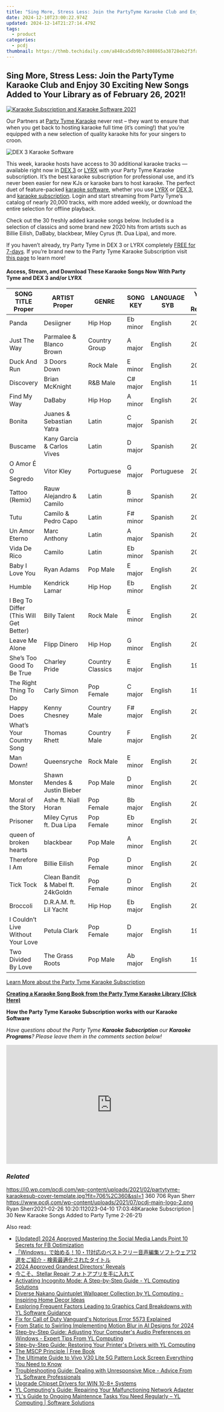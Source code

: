 ```yaml
---
title: "Sing More, Stress Less: Join the PartyTyme Karaoke Club and Enjoy 30 Exciting New Songs Added to Your Library as of February 26, 2021!"
date: 2024-12-10T23:00:22.974Z
updated: 2024-12-14T21:27:14.479Z
tags:
  - product
categories:
  - pcdj
thumbnail: https://thmb.techidaily.com/a848ca5db9b7c808865a38728eb2f3fa3f3cb8b726203e03c39aa2db5f8c0bbd.jpg
---
```


## Sing More, Stress Less: Join the PartyTyme Karaoke Club and Enjoy 30 Exciting New Songs Added to Your Library as of February 26, 2021!

[![Karaoke Subscription and Karaoke Software 2021](https://i0.wp.com/pcdj.com/wp-content/uploads/2021/02/partytyme-karaokesub-cover-template.jpg?resize=706%2C321&ssl=1)](https://i0.wp.com/pcdj.com/wp-content/uploads/2021/02/partytyme-karaokesub-cover-template.jpg?fit=706%2C360&ssl=1 "Karaoke Subscription and Karaoke Software 2021")

Our Partners at [Party Tyme Karaoke](https://tools.techidaily.com/pcdj/products/) never rest – they want to ensure that when you get back to hosting karaoke full time (it’s coming!) that you’re equipped with a new selection of quality karaoke hits for your singers to croon.

![DEX 3 Karaoke Software](https://i1.wp.com/pcdj.com/wp-content/uploads/2018/04/dex3-partytyme-new.jpg?fit=300%2C300&ssl=1 "DEX 3 Karaoke Software")

This week, karaoke hosts have access to 30 additional karaoke tracks — available right now in [DEX 3](https://tools.techidaily.com/pcdj/products/) or [LYRX](http://www.lyrxkaraoke.com/) with your Party Tyme Karaoke subscription. It’s the best karaoke subscription for professional use, and it’s never been easier for new KJs or karaoke bars to host karaoke. The perfect duet of feature-packed [karaoke software](http://www.lyrxkaraoke.com/), whether you use [LYRX](http://www.lyrxkaraoke.com/) or [DEX 3](https://tools.techidaily.com/pcdj/products/), and [karaoke subscription](https://tools.techidaily.com/pcdj/products/). Login and start streaming from Party Tyme’s catalog of nearly 20,000 tracks, with more added weekly, or download the entire selection for offline playback.

Check out the 30 freshly added karaoke songs below. Included is a selection of classics and some brand new 2020 hits from artists such as Billie Eilish, DaBaby, blackbear, Miley Cyrus (ft. Dua Lipa), and more.

If you haven’t already, try Party Tyme in DEX 3 or LYRX completely [FREE for 7-days](https://tools.techidaily.com/pcdj/products/). If you’re brand new to the Party Tyme Karaoke Subscription visit [this page](https://tools.techidaily.com/pcdj/products/) to learn more!

#### Access, Stream, and Download These Karaoke Songs Now With Party Tyme and DEX 3 and/or LYRX

| **SONG TITLE Proper**                  | **ARTIST Proper**                 | **GENRE**        | **SONG KEY** | **LANGUAGE SYB** | **YEAR of Release** |
| -------------------------------------- | --------------------------------- | ---------------- | ------------ | ---------------- | ------------------- |
| Panda                                  | Desiigner                         | Hip Hop          | Eb minor     | English          | 2016                |
| Just The Way                           | Parmalee & Blanco Brown           | Country Group    | A major      | English          | 2019                |
| Duck And Run                           | 3 Doors Down                      | Rock Male        | E minor      | English          | 2000                |
| Discovery                              | Brian McKnight                    | R&B Male         | C# major     | English          | 1999                |
| Find My Way                            | DaBaby                            | Hip Hop          | A minor      | English          | 2020                |
| Bonita                                 | Juanes & Sebastian Yatra          | Latin            | C major      | Spanish          | 2019                |
| Buscame                                | Kany Garcia & Carlos Vives        | Latin            | D major      | Spanish          | 2020                |
| O Amor É O Segredo                     | Vitor Kley                        | Portuguese       | G major      | Portuguese       | 2020                |
| Tattoo (Remix)                         | Rauw Alejandro & Camilo           | Latin            | B minor      | Spanish          | 2020                |
| Tutu                                   | Camilo & Pedro Capo               | Latin            | F# minor     | Spanish          | 2020                |
| Un Amor Eterno                         | Marc Anthony                      | Latin            | A major      | Spanish          | 2019                |
| Vida De Rico                           | Camilo                            | Latin            | Eb minor     | Spanish          | 2020                |
| Baby I Love You                        | Ryan Adams                        | Pop Male         | E major      | English          | 2018                |
| Humble                                 | Kendrick Lamar                    | Hip Hop          | Eb minor     | English          | 2017                |
| I Beg To Differ (This Will Get Better) | Billy Talent                      | Rock Male        | E minor      | English          | 2020                |
| Leave Me Alone                         | Flipp Dinero                      | Hip Hop          | G minor      | English          | 2019                |
| She’s Too Good To Be True              | Charley Pride                     | Country Classics | E major      | English          | 1973                |
| The Right Thing To Do                  | Carly Simon                       | Pop Female       | C major      | English          | 1972                |
| Happy Does                             | Kenny Chesney                     | Country Male     | F# major     | English          | 2020                |
| What’s Your Country Song               | Thomas Rhett                      | Country Male     | F major      | English          | 2020                |
| Man Down!                              | Queensryche                       | Rock Male        | E minor      | English          | 2009                |
| Monster                                | Shawn Mendes & Justin Bieber      | Pop Male         | D minor      | English          | 2020                |
| Moral of the Story                     | Ashe ft. Niall Horan              | Pop Female       | Bb major     | English          | 2020                |
| Prisoner                               | Miley Cyrus ft. Dua Lipa          | Pop Female       | Eb minor     | English          | 2020                |
| queen of broken hearts                 | blackbear                         | Pop Male         | A minor      | English          | 2020                |
| Therefore I Am                         | Billie Eilish                     | Pop Female       | D minor      | English          | 2020                |
| Tick Tock                              | Clean Bandit & Mabel ft. 24kGoldn | Pop Female       | D minor      | English          | 2020                |
| Broccoli                               | D.R.A.M. ft. Lil Yacht            | Hip Hop          | Eb major     | English          | 2016                |
| I Couldn’t Live Without Your Love      | Petula Clark                      | Pop Female       | D major      | English          | 1966                |
| Two Divided By Love                    | The Grass Roots                   | Pop Male         | Ab major     | English          | 1971                |

[Learn More about the Party Tyme Karaoke Subscription](https://tools.techidaily.com/pcdj/products/)

[**Creating a Karaoke Song Book from the Party Tyme Karaoke Library (Click Here)**](https://tools.techidaily.com/pcdj/products/)

**How the Party Tyme Karaoke Subscription works with our Karaoke Software**  

_Have questions about the Party Tyme **Karaoke Subscription** our **Karaoke Programs**? Please leave them in the comments section below!_

<!-- affiliate ads begin -->
<iframe width="560" height="315" src="https://www.youtube.com/embed/3koT_-kvbks?si=sQV7FzPiz6GYITrE" title="YouTube video player" frameborder="0" allow="accelerometer; autoplay; clipboard-write; encrypted-media; gyroscope; picture-in-picture; web-share" referrerpolicy="strict-origin-when-cross-origin" allowfullscreen></iframe>
<!-- affiliate ads end -->

### _Related_

https://i0.wp.com/pcdj.com/wp-content/uploads/2021/02/partytyme-karaokesub-cover-template.jpg?fit=706%2C360&ssl=1 360 706 Ryan Sherr https://www.pcdj.com/wp-content/uploads/2021/07/pcdj-main-logo-2.png Ryan Sherr2021-02-26 10:20:112023-04-10 17:03:48Karaoke Subscription | 30 New Karaoke Songs Added to Party Tyme 2-26-21}

<ins class="adsbygoogle"
     style="display:block"
     data-ad-format="autorelaxed"
     data-ad-client="ca-pub-7571918770474297"
     data-ad-slot="1223367746"></ins>

<ins class="adsbygoogle"
     style="display:block"
     data-ad-client="ca-pub-7571918770474297"
     data-ad-slot="8358498916"
     data-ad-format="auto"
     data-full-width-responsive="true"></ins>

<span class="atpl-alsoreadstyle">Also read:</span>
<div><ul>
<li><a href="https://facebook-video-files.techidaily.com/updated-2024-approved-mastering-the-social-media-lands-point-10-secrets-for-fb-optimization/"><u>[Updated] 2024 Approved Mastering the Social Media Lands Point 10 Secrets for FB Optimization</u></a></li>
<li><a href="https://win-answers.techidaily.com/windows101112/"><u>「Windows」で始める！10・11対応のベストフリー音声編集ソフトウェア12選をご紹介 - 検索最適化されたタイトル</u></a></li>
<li><a href="https://fox-cloud.techidaily.com/2024-approved-grandest-directors-reveals/"><u>2024 Approved Grandest Directors' Reveals</u></a></li>
<li><a href="https://data-safeguard.techidaily.com/1721268192094-stellar-repair/"><u>今こそ、Stellar Repair フォトアプリを手に入れて</u></a></li>
<li><a href="https://win-exclusive.techidaily.com/activating-incognito-mode-a-step-by-step-guide-yl-computing-solutions/"><u>Activating Incognito Mode: A Step-by-Step Guide - YL Computing Solutions</u></a></li>
<li><a href="https://win-exclusive.techidaily.com/diverse-nakano-quintuplet-wallpaper-collection-by-yl-computing-inspiring-home-decor-ideas/"><u>Diverse Nakano Quintuplet Wallpaper Collection by YL Computing - Inspiring Home Decor Ideas</u></a></li>
<li><a href="https://win-exclusive.techidaily.com/exploring-frequent-factors-leading-to-graphics-card-breakdowns-with-yl-software-guidance/"><u>Exploring Frequent Factors Leading to Graphics Card Breakdowns with YL Software Guidance</u></a></li>
<li><a href="https://program-issues.techidaily.com/fix-for-call-of-duty-vanguards-notorious-error-5573-explained/"><u>Fix for Call of Duty Vanguard's Notorious Error 5573 Explained</u></a></li>
<li><a href="https://some-knowledge.techidaily.com/from-static-to-swirling-implementing-motion-blur-in-ai-designs-for-2024/"><u>From Static to Swirling Implementing Motion Blur in AI Designs for 2024</u></a></li>
<li><a href="https://win-exclusive.techidaily.com/step-by-step-guide-adjusting-your-computers-audio-preferences-on-windows-expert-tips-from-yl-computing/"><u>Step-by-Step Guide: Adjusting Your Computer's Audio Preferences on Windows - Expert Tips From YL Computing</u></a></li>
<li><a href="https://win-exclusive.techidaily.com/step-by-step-guide-restoring-your-printers-drivers-with-yl-computing/"><u>Step-by-Step Guide: Restoring Your Printer's Drivers with YL Computing</u></a></li>
<li><a href="https://novels-ebooks.techidaily.com/210167073-9781684092260-the-mscp-principle/"><u>The MSCP Principle | Free Book</u></a></li>
<li><a href="https://unlock-android.techidaily.com/the-ultimate-guide-to-vivo-v30-lite-5g-pattern-lock-screen-everything-you-need-to-know-by-drfone-android/"><u>The Ultimate Guide to Vivo V30 Lite 5G Pattern Lock Screen Everything You Need to Know</u></a></li>
<li><a href="https://win-exclusive.techidaily.com/troubleshooting-guide-dealing-with-unresponsive-mice-advice-from-yl-software-professionals/"><u>Troubleshooting Guide: Dealing with Unresponsive Mice - Advice From YL Software Professionals</u></a></li>
<li><a href="https://driver-install.techidaily.com/upgrade-chipset-drivers-for-win-10-8plus-systems/"><u>Upgrade Chipset Drivers for WIN 10-8+ Systems</u></a></li>
<li><a href="https://win-exclusive.techidaily.com/yl-computings-guide-repairing-your-malfunctioning-network-adapter/"><u>YL Computing's Guide: Repairing Your Malfunctioning Network Adapter</u></a></li>
<li><a href="https://win-exclusive.techidaily.com/yls-guide-to-ongoing-maintennce-tasks-you-need-regularly-yl-computing-software-solutions/"><u>YL's Guide to Ongoing Maintennce Tasks You Need Regularly – YL Computing | Software Solutions</u></a></li>
</ul></div>

